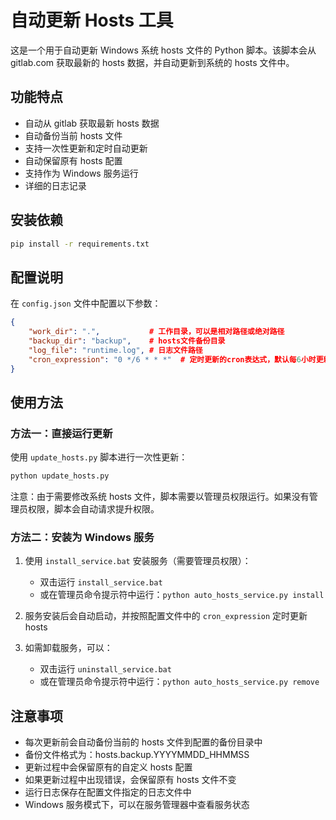 # 自动更新 Hosts 工具

这是一个用于自动更新 Windows 系统 hosts 文件的 Python 脚本。该脚本会从 gitlab.com 获取最新的 hosts 数据，并自动更新到系统的 hosts 文件中。

## 功能特点

- 自动从 gitlab 获取最新 hosts 数据
- 自动备份当前 hosts 文件
- 支持一次性更新和定时自动更新
- 自动保留原有 hosts 配置
- 支持作为 Windows 服务运行
- 详细的日志记录

## 安装依赖

```bash
pip install -r requirements.txt
```

## 配置说明

在 `config.json` 文件中配置以下参数：

```json
{
    "work_dir": ".",           # 工作目录，可以是相对路径或绝对路径
    "backup_dir": "backup",    # hosts文件备份目录
    "log_file": "runtime.log", # 日志文件路径
    "cron_expression": "0 */6 * * *"  # 定时更新的cron表达式，默认每6小时更新一次
}
```

## 使用方法

### 方法一：直接运行更新

使用 `update_hosts.py` 脚本进行一次性更新：

```bash
python update_hosts.py
```

注意：由于需要修改系统 hosts 文件，脚本需要以管理员权限运行。如果没有管理员权限，脚本会自动请求提升权限。

### 方法二：安装为 Windows 服务

1. 使用 `install_service.bat` 安装服务（需要管理员权限）：

   - 双击运行 `install_service.bat`
   - 或在管理员命令提示符中运行：`python auto_hosts_service.py install`

2. 服务安装后会自动启动，并按照配置文件中的 `cron_expression` 定时更新 hosts

3. 如需卸载服务，可以：
   - 双击运行 `uninstall_service.bat`
   - 或在管理员命令提示符中运行：`python auto_hosts_service.py remove`

## 注意事项

- 每次更新前会自动备份当前的 hosts 文件到配置的备份目录中
- 备份文件格式为：hosts.backup.YYYYMMDD_HHMMSS
- 更新过程中会保留原有的自定义 hosts 配置
- 如果更新过程中出现错误，会保留原有 hosts 文件不变
- 运行日志保存在配置文件指定的日志文件中
- Windows 服务模式下，可以在服务管理器中查看服务状态
